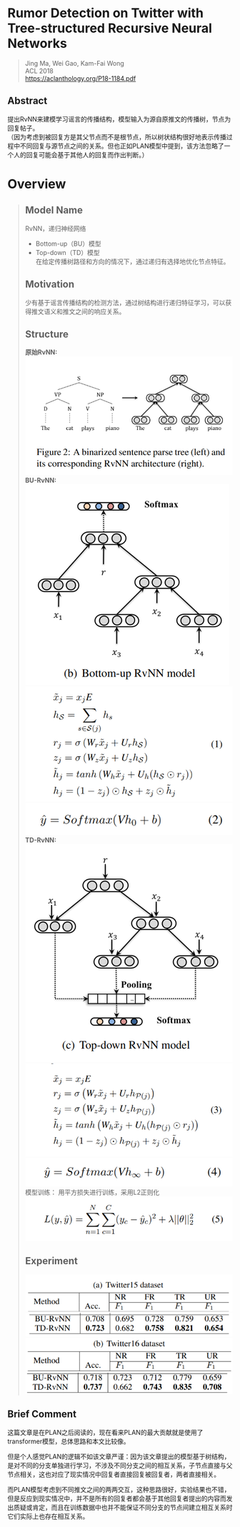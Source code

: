 # Rumor Detection on Twitter with Tree-structured Recursive Neural Networks

> Jing Ma, Wei Gao, Kam-Fai Wong  
> ACL 2018  
> https://aclanthology.org/P18-1184.pdf  

## Abstract
提出RvNN来建模学习谣言的传播结构，模型输入为源自原推文的传播树，节点为回复帖子。  
（因为考虑到被回复方是其父节点而不是根节点，所以树状结构很好地表示传播过程中不同回复与源节点之间的关系。但也正如PLAN模型中提到，该方法忽略了一个人的回复可能会基于其他人的回复而作出判断。）

# Overview
> ## Model Name
> RvNN，递归神经网络
> * Bottom-up（BU）模型
> *	Top-down（TD）模型  
在给定传播树路径和方向的情况下，通过递归有选择地优化节点特征。
> ## Motivation
> 少有基于谣言传播结构的检测方法，通过树结构进行递归特征学习，可以获得推文语义和推文之间的响应关系。
> ## Structure
> **原始RvNN:**  
> ![Note02-2-1](/Img/Note02-2-1.bmp)  
> **BU-RvNN:**  
> ![Note02-2-2](/Img/Note02-2-2.bmp)  
> ![Note02-2-3](/Img/Note02-2-3.bmp)  
> ![Note02-2-4](/Img/Note02-2-4.bmp)  
> **TD-RvNN:**  
> ![Note02-2-5](/Img/Note02-2-5.bmp)  
> ![Note02-2-6](/Img/Note02-2-6.bmp)  
> ![Note02-2-7](/Img/Note02-2-7.bmp)  
> 模型训练： 用平方损失进行训练，采用L2正则化  
> ![Note02-2-8](/Img/Note02-2-8.bmp)  
> ## Experiment
> ![Note02-2-9](/Img/Note02-2-9.bmp)  
> ![Note02-2-10](/Img/Note02-2-10.bmp)  
> ![Note02-2-11](/Img/Note02-2-11.bmp)  
> ![Note02-2-12](/Img/Note02-2-12.bmp)  

## Brief Comment
这篇文章是在PLAN之后阅读的，现在看来PLAN的最大贡献就是使用了transformer模型，总体思路和本文比较像。  

但是个人感觉PLAN的逻辑不如该文章严谨：因为该文章提出的模型基于树结构，是对不同的分支单独进行学习，不涉及不同分支之间的相互关系，子节点直接与父节点相关，这也对应了现实情况中回复者直接回复被回复者，两者直接相关。  

而PLAN模型考虑到不同推文之间的两两交互，这种思路很好，实验结果也不错，但是反应到现实情况中，并不是所有的回复者都会基于其他回复者提出的内容而发出质疑或肯定，而且在训练数据中也并不能保证不同分支的节点间建立相互关系时它们实际上也存在相互关系。

